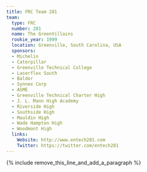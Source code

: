 ```yaml
---
title: FRC Team 281
team:
  type: FRC
  number: 281
  name: The GreenVillains
  rookie_year: 1999
  location: Greenville, South Carolina, USA
  sponsors:
  - Michelin
  - Caterpillar
  - Greenville Technical College
  - Laserflex South
  - Baldor
  - Synnex Corp
  - ASME
  - Greenville Technical Charter High
  - J. L. Mann High Academy
  - Riverside High
  - Southside High
  - Mauldin High
  - Wade Hampton High
  - Woodmont High
  links:
    Website: http://www.entech281.com
    Twitter: https://twitter.com/entech281
---
```


{% include remove_this_line_and_add_a_paragraph %}